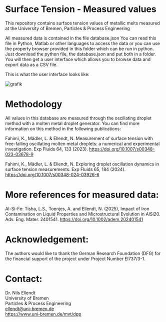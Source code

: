# Surface Tension - Measured values
This repository contains surface tension values of metallic melts measured at the University of Bremen, Particles & Process Engineering

All measured data is contained in the file database.json
You can read this file in Python, Matlab or other languages to access the data or you can use the property browser provided in this folder which can be run in python. Just download the python file, the database.json and put both in a folder. You will then get a user interface which allows you to browse data and export data as a CSV file.

This is what the user interface looks like:

![grafik](https://github.com/user-attachments/assets/00f41b43-6acf-4542-9d1c-61d3a033fa7e)

# Methodology
All values in this database are measured through the oscillating droplet method with a molten metal droplet generator. You can find more information on this method in the following publications:

Fahimi, K., Mädler, L. & Ellendt, N. Measurement of surface tension with free-falling oscillating molten metal droplets: a numerical and experimental investigation. Exp Fluids 64, 133 (2023). https://doi.org/10.1007/s00348-023-03678-9

Fahimi, K., Mädler, L. & Ellendt, N. Exploring droplet oscillation dynamics in surface tension measurements. Exp Fluids 65, 184 (2024). https://doi.org/10.1007/s00348-024-03926-6

# More references for measured data:
Al-Si-Fe:
Tisha, L.S., Toenjes, A. and Ellendt, N. (2025), Impact of Iron Contamination on Liquid Properties and Microstructural Evolution in AlSi20. Adv. Eng. Mater. 2401541. https://doi.org/10.1002/adem.202401541

# Acknowledgement:
The authors would like to thank the German Research Foundation (DFG) for the financial support of the project under Project Number El737/3-1. 

# Contact:
Dr. Nils Ellendt <br>
University of Bremen<br>
Particles & Process Engineering<br>
ellendt@uni-bremen.de<br>
https://www.uni-bremen.de/mvt/dpp<br>

